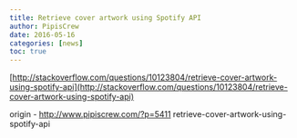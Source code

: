 ```yaml
---
title: Retrieve cover artwork using Spotify API
author: PipisCrew
date: 2016-05-16
categories: [news]
toc: true
---
```


[http://stackoverflow.com/questions/10123804/retrieve-cover-artwork-using-spotify-api](http://stackoverflow.com/questions/10123804/retrieve-cover-artwork-using-spotify-api)

origin - http://www.pipiscrew.com/?p=5411 retrieve-cover-artwork-using-spotify-api
